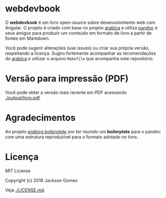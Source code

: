 # webdevbook

O **webdevbook** é um livro open-source sobre desenvolvimento web com Angular. O projeto é criado com base no projeto [arabica](https://github.com/qualiacode/arabica) e utiliza [pandoc](http://pandoc.org/) e seus amigos para produzir um conteúdo em formato de livro a partir de fontes em Markdown.

Você pode sugerir alterações (use issues) ou criar sua própria versão, respeitando a licença. Sugiro fortemente acompanhar as recomendações do [arabica](https://github.com/qualiacode/arabica) e utilizar o arquivo `Makefile` que acompanha este repositório.

# Versão para impressão (PDF)

Você pode obter a versão mais recente em PDF acessando [./output/livro.pdf](./output/livro.pdf).

# Agradecimentos

Ao projeto [*arabica boilerplate*](https://github.com/qualiacode/arabica) por ter reunido um **boilerplate** para o pandoc com uma estrutura reproduzível para o formato adotado no livro.

# Licença

MIT License

Copyright (c) 2018 Jackson Gomes

Veja [./LICENSE.md](./LICENSE.md).

